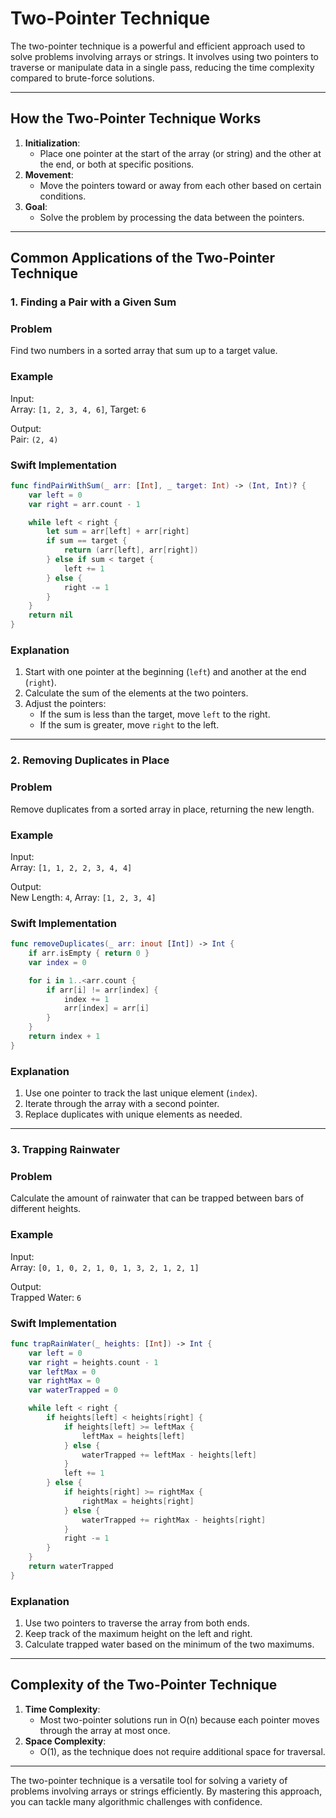 
# Two-Pointer Technique

The two-pointer technique is a powerful and efficient approach used to solve problems involving arrays or strings. It involves using two pointers to traverse or manipulate data in a single pass, reducing the time complexity compared to brute-force solutions.

---

## How the Two-Pointer Technique Works

1. **Initialization**:
   - Place one pointer at the start of the array (or string) and the other at the end, or both at specific positions.
2. **Movement**:
   - Move the pointers toward or away from each other based on certain conditions.
3. **Goal**:
   - Solve the problem by processing the data between the pointers.

---

## Common Applications of the Two-Pointer Technique

### 1. **Finding a Pair with a Given Sum**

### Problem
Find two numbers in a sorted array that sum up to a target value.

### Example
Input:  
Array: `[1, 2, 3, 4, 6]`, Target: `6`

Output:  
Pair: `(2, 4)`

### Swift Implementation
```swift
func findPairWithSum(_ arr: [Int], _ target: Int) -> (Int, Int)? {
    var left = 0
    var right = arr.count - 1

    while left < right {
        let sum = arr[left] + arr[right]
        if sum == target {
            return (arr[left], arr[right])
        } else if sum < target {
            left += 1
        } else {
            right -= 1
        }
    }
    return nil
}
```

### Explanation
1. Start with one pointer at the beginning (`left`) and another at the end (`right`).
2. Calculate the sum of the elements at the two pointers.
3. Adjust the pointers:
   - If the sum is less than the target, move `left` to the right.
   - If the sum is greater, move `right` to the left.

---

### 2. **Removing Duplicates in Place**

### Problem
Remove duplicates from a sorted array in place, returning the new length.

### Example
Input:  
Array: `[1, 1, 2, 2, 3, 4, 4]`

Output:  
New Length: `4`, Array: `[1, 2, 3, 4]`

### Swift Implementation
```swift
func removeDuplicates(_ arr: inout [Int]) -> Int {
    if arr.isEmpty { return 0 }
    var index = 0

    for i in 1..<arr.count {
        if arr[i] != arr[index] {
            index += 1
            arr[index] = arr[i]
        }
    }
    return index + 1
}
```

### Explanation
1. Use one pointer to track the last unique element (`index`).
2. Iterate through the array with a second pointer.
3. Replace duplicates with unique elements as needed.

---

### 3. **Trapping Rainwater**

### Problem
Calculate the amount of rainwater that can be trapped between bars of different heights.

### Example
Input:  
Array: `[0, 1, 0, 2, 1, 0, 1, 3, 2, 1, 2, 1]`

Output:  
Trapped Water: `6`

### Swift Implementation
```swift
func trapRainWater(_ heights: [Int]) -> Int {
    var left = 0
    var right = heights.count - 1
    var leftMax = 0
    var rightMax = 0
    var waterTrapped = 0

    while left < right {
        if heights[left] < heights[right] {
            if heights[left] >= leftMax {
                leftMax = heights[left]
            } else {
                waterTrapped += leftMax - heights[left]
            }
            left += 1
        } else {
            if heights[right] >= rightMax {
                rightMax = heights[right]
            } else {
                waterTrapped += rightMax - heights[right]
            }
            right -= 1
        }
    }
    return waterTrapped
}
```

### Explanation
1. Use two pointers to traverse the array from both ends.
2. Keep track of the maximum height on the left and right.
3. Calculate trapped water based on the minimum of the two maximums.

---

## Complexity of the Two-Pointer Technique

1. **Time Complexity**:
   - Most two-pointer solutions run in O(n) because each pointer moves through the array at most once.
2. **Space Complexity**:
   - O(1), as the technique does not require additional space for traversal.

---

The two-pointer technique is a versatile tool for solving a variety of problems involving arrays or strings efficiently. By mastering this approach, you can tackle many algorithmic challenges with confidence.

